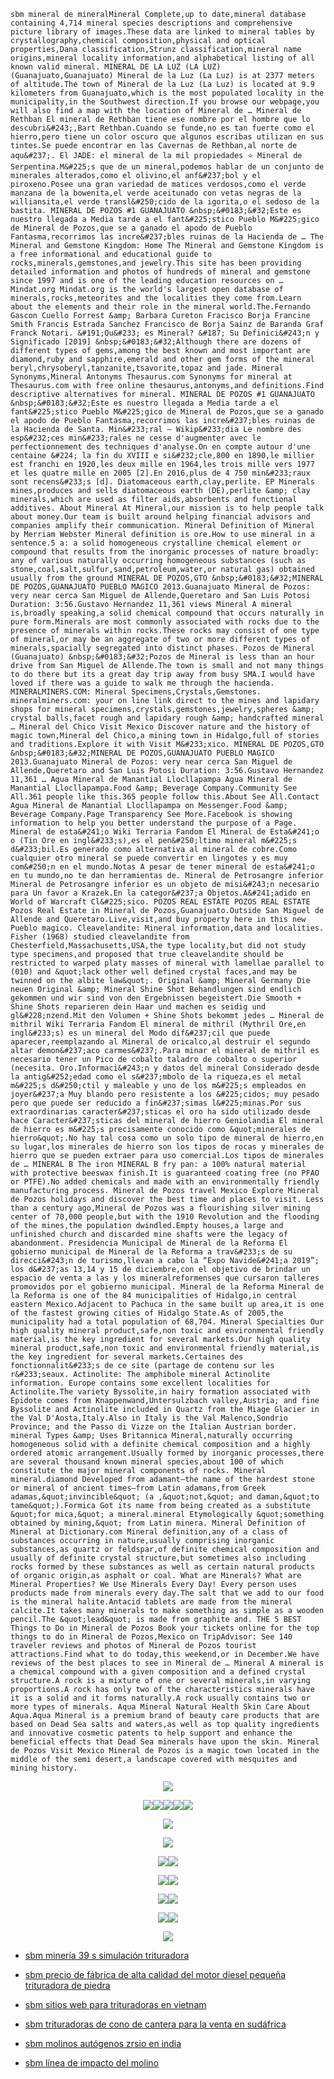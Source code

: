 
```
sbm mineral de mineralMineral Complete,up to date,mineral database containing 4,714 mineral species descriptions and comprehensive picture library of images.These data are linked to mineral tables by crystallography,chemical composition,physical and optical properties,Dana classification,Strunz classification,mineral name origins,mineral locality information,and alphabetical listing of all known valid mineral. MINERAL DE LA LUZ (LA LUZ) (Guanajuato,Guanajuato) Mineral de la Luz (La Luz) is at 2377 meters of altitude.The town of Mineral de la Luz (La Luz) is located at 9.9 kilometers from Guanajuato,which is the most populated locality in the municipality,in the Southwest direction.If you browse our webpage,you will also find a map with the location of Mineral de … Mineral de Rethban El mineral de Rethban tiene ese nombre por el hombre que lo descubri&#243;,Bart Rethban.Cuando se funde,no es tan fuerte como el hierro,pero tiene un color oscuro que algunos escribas utilizan en sus tintes.Se puede encontrar en las Cavernas de Rethban,al norte de aqu&#237;. El JADE: el mineral de la mil propiedades ⭐ Mineral de Serpentina.M&#225;s que de un mineral,podemos hablar de un conjunto de minerales alterados,como el olivino,el anf&#237;bol y el piroxeno.Posee una gran variedad de matices verdosos,como el verde manzana de la bowenita,el verde aceitunado con vetas negras de la williansita,el verde transl&#250;cido de la igorita,o el sedoso de la bastita. MINERAL DE POZOS #1 GUANAJUATO &nbsp;&#0183;&#32;Este es nuestro llegada a Media tarde a el fant&#225;stico Pueblo M&#225;gico de Mineral de Pozos,que se a ganado el apodo de Pueblo Fantasma,recorrimos las incre&#237;bles ruinas de la Hacienda de … The Mineral and Gemstone Kingdom: Home The Mineral and Gemstone Kingdom is a free informational and educational guide to rocks,minerals,gemstones,and jewelry.This site has been providing detailed information and photos of hundreds of mineral and gemstone since 1997 and is one of the leading education resources on … Mindat.org Mindat.org is the world's largest open database of minerals,rocks,meteorites and the localities they come from.Learn about the elements and their role in the mineral world.The.Fernando Gascon Cuello Forrest &amp; Barbara Cureton Fracisco Borja Francine Smith Francis Estrada Sanchez Francisco de Borja Sainz de Baranda Graf Franck Notari. &#191;Qu&#233; es Mineral? &#187; Su Definici&#243;n y Significado [2019] &nbsp;&#0183;&#32;Although there are dozens of different types of gems,among the best known and most important are diamond,ruby and sapphire,emerald and other gem forms of the mineral beryl,chrysoberyl,tanzanite,tsavorite,topaz and jade. Mineral Synonyms,Mineral Antonyms Thesaurus.com Synonyms for mineral at Thesaurus.com with free online thesaurus,antonyms,and definitions.Find descriptive alternatives for mineral. MINERAL DE POZOS #1 GUANAJUATO &nbsp;&#0183;&#32;Este es nuestro llegada a Media tarde a el fant&#225;stico Pueblo M&#225;gico de Mineral de Pozos,que se a ganado el apodo de Pueblo Fantasma,recorrimos las incre&#237;bles ruinas de la Hacienda de Santa. Min&#233;ral — Wikip&#233;dia Le nombre des esp&#232;ces min&#233;rales ne cesse d'augmenter avec le perfectionnement des techniques d'analyse.On en compte autour d'une centaine &#224; la fin du XVIII e si&#232;cle,800 en 1890,le millier est franchi en 1920,les deux mille en 1964,les trois mille vers 1977 et les quatre mille en 2005 [2].En 2016,plus de 4 750 min&#233;raux sont recens&#233;s [d]. Diatomaceous earth,clay,perlite. EP Minerals mines,produces and sells diatomaceous earth (DE),perlite &amp; clay minerals,which are used as filter aids,absorbents and functional additives. About Mineral At Mineral,our mission is to help people talk about money.Our team is built around helping financial advisors and companies amplify their communication. Mineral Definition of Mineral by Merriam Webster Mineral definition is ore.How to use mineral in a sentence.5 a: a solid homogeneous crystalline chemical element or compound that results from the inorganic processes of nature broadly: any of various naturally occurring homogeneous substances (such as stone,coal,salt,sulfur,sand,petroleum,water,or natural gas) obtained usually from the ground MINERAL DE POZOS,GTO &nbsp;&#0183;&#32;MINERAL DE POZOS,GUANAJUATO PUEBLO MAGICO 2013.Guanajuato Mineral de Pozos: very near cerca San Miguel de Allende,Queretaro and San Luis Potosi Duration: 3:56.Gustavo Hernandez 11,361 views Mineral A mineral is,broadly speaking,a solid chemical compound that occurs naturally in pure form.Minerals are most commonly associated with rocks due to the presence of minerals within rocks.These rocks may consist of one type of mineral,or may be an aggregate of two or more different types of minerals,spacially segregated into distinct phases. Pozos de Mineral (Guanajuato) &nbsp;&#0183;&#32;Pozos de Mineral is less than an hour drive from San Miguel de Allende.The town is small and not many things to do there but its a great day trip away from busy SMA.I would have loved if there was a guide to walk me through the hacienda. MINERALMINERS.COM: Mineral Specimens,Crystals,Gemstones. mineralminers.com: your on line link direct to the mines and lapidary shops for mineral specimens,crystals,gemstones,jewelry,spheres &amp; crystal balls,facet rough and lapidary rough &amp; handcrafted mineral … Mineral del Chico Visit Mexico Discover nature and the history of magic town,Mineral del Chico,a mining town in Hidalgo,full of stories and traditions.Explore it with Visit M&#233;xico. MINERAL DE POZOS,GTO &nbsp;&#0183;&#32;MINERAL DE POZOS,GUANAJUATO PUEBLO MAGICO 2013.Guanajuato Mineral de Pozos: very near cerca San Miguel de Allende,Queretaro and San Luis Potosi Duration: 3:56.Gustavo Hernandez 11,361 … Agua Mineral de Manantial Llocllapampa Agua Mineral de Manantial Llocllapampa.Food &amp; Beverage Company.Community See All.361 people like this.365 people follow this.About See All.Contact Agua Mineral de Manantial Llocllapampa on Messenger.Food &amp; Beverage Company.Page Transparency See More.Facebook is showing information to help you better understand the purpose of a Page. Mineral de esta&#241;o Wiki Terraria Fandom El Mineral de Esta&#241;o o (Tin Ore en ingl&#233;s),es el pen&#250;ltimo mineral m&#225;s d&#233;bil.Es generado como alternativa al mineral de cobre.Como cualquier otro mineral se puede convertir en lingotes y es muy com&#250;n en el mundo.Notas A pesar de tener mineral de esta&#241;o en tu mundo,no te dan herramientas de. Mineral de Petrosangre inferior Mineral de Petrosangre inferior es un objeto de misi&#243;n necesario para Un favor a Krazek.En la categor&#237;a Objetos.A&#241;adido en World of Warcraft Cl&#225;sico. POZOS REAL ESTATE POZOS REAL ESTATE Pozos Real Estate in Mineral de Pozos,Guanajuato.Outside San Miguel de Allende and Queretaro.Live,visit,and buy property here in this new Pueblo magico. Cleavelandite: Mineral information,data and localities. Fisher (1968) studied cleavelandite from Chesterfield,Massachusetts,USA,the type locality,but did not study type specimens,and proposed that true cleavelandite should be restricted to warped platy masses of mineral with lamellae parallel to (010) and &quot;lack other well defined crystal faces,and may be twinned on the albite law&quot;. Original &amp; Mineral Germany Die neuen Original &amp; Mineral Shine Shot Behandlungen sind endlich gekommen und wir sind von den Ergebnissen begeistert.Die Smooth + Shine Shots reparieren dein Haar und machen es seidig und gl&#228;nzend.Mit den Volumen + Shine Shots bekommt jedes … Mineral de mithril Wiki Terraria Fandom El mineral de mithril (Mythril Ore,en ingl&#233;s) es un mineral del Modo dif&#237;cil que puede aparecer,reemplazando al Mineral de oricalco,al destruir el segundo altar demon&#237;aco carmes&#237;.Para minar el mineral de mithril es necesario tener un Pico de cobalto taladro de cobalto o superior (necesita. Oro.Informaci&#243;n y datos del mineral Considerado desde la antig&#252;edad como el s&#237;mbolo de la riqueza,es el metal m&#225;s d&#250;ctil y maleable y uno de los m&#225;s empleados en joyer&#237;a Muy blando pero resistente a los &#225;cidos; muy pesado pero que puede ser reducido a fin&#237;simas l&#225;minas.Por sus extraordinarias caracter&#237;sticas el oro ha sido utilizado desde hace Caracter&#237;sticas del mineral de hierro Geniolandia El mineral de hierro es m&#225;s precisamente conocido como &quot;minerales de hierro&quot;.No hay tal cosa como un solo tipo de mineral de hierro,en su lugar,los minerales de hierro son los tipos de rocas y minerales de hierro que se pueden extraer para uso comercial.Los tipos de minerales de … MINERAL B The iron MINERAL B fry pan: a 100% natural material with protective beeswax finish.It is guaranteed coating free (no PFAO or PTFE).No added chemicals and made with an environmentally friendly manufacturing process. Mineral de Pozos travel Mexico Explore Mineral de Pozos holidays and discover the best time and places to visit. Less than a century ago,Mineral de Pozos was a flourishing silver mining center of 70,000 people,but with the 1910 Revolution and the flooding of the mines,the population dwindled.Empty houses,a large and unfinished church and discarded mine shafts were the legacy of abandonment. Presidencia Municipal de Mineral de la Reforma El gobierno municipal de Mineral de la Reforma a trav&#233;s de su direcci&#243;n de turismo,llevan a cabo la “Expo Navide&#241;a 2019”; los d&#237;as 13,14 y 15 de diciembre,con el objetivo de brindar un espacio de venta a las y los mineralreformenses que cursaron talleres promovidos por el gobierno municipal. Mineral de la Reforma Mineral de la Reforma is one of the 84 municipalities of Hidalgo,in central eastern Mexico.Adjacent to Pachuca in the same built up area,it is one of the fastest growing cities of Hidalgo State.As of 2005,the municipality had a total population of 68,704. Mineral Specialties Our high quality mineral product,safe,non toxic and environmental friendly material,is the key ingredient for several markets.Our high quality mineral product,safe,non toxic and environmental friendly material,is the key ingredient for several markets.Certaines des fonctionnalit&#233;s de ce site (partage de contenu sur les r&#233;seaux. Actinolite: The amphibole mineral Actinolite information. Europe contains some excellent localities for Actinolite.The variety Byssolite,in hairy formation associated with Epidote comes from Knappenwand,Untersulzbach valley,Austria; and fine Byssolite and Actinolite included in Quartz from the Miage Glacier in the Val D'Aosta,Italy.Also in Italy is the Val Malenco,Sondrio Province; and the Passo di Vizze on the Italian Austrian border. mineral Types &amp; Uses Britannica Mineral,naturally occurring homogeneous solid with a definite chemical composition and a highly ordered atomic arrangement.Usually formed by inorganic processes,there are several thousand known mineral species,about 100 of which constitute the major mineral components of rocks. Mineral mineral.diamond Developed from adamant—the name of the hardest stone or mineral of ancient times—from Latin adamans,from Greek adamas,&quot;invincible&quot; (a ,&quot;not,&quot; and daman,&quot;to tame&quot;).Formica Got its name from being created as a substitute &quot;for mica,&quot; a mineral.mineral Etymologically &quot;something obtained by mining,&quot; from Latin minera. Mineral Definition of Mineral at Dictionary.com Mineral definition,any of a class of substances occurring in nature,usually comprising inorganic substances,as quartz or feldspar,of definite chemical composition and usually of definite crystal structure,but sometimes also including rocks formed by these substances as well as certain natural products of organic origin,as asphalt or coal. What are Minerals? What are Mineral Properties? We Use Minerals Every Day! Every person uses products made from minerals every day.The salt that we add to our food is the mineral halite.Antacid tablets are made from the mineral calcite.It takes many minerals to make something as simple as a wooden pencil.The &quot;lead&quot; is made from graphite and. THE 5 BEST Things to Do in Mineral de Pozos Book your tickets online for the top things to do in Mineral de Pozos,Mexico on TripAdvisor: See 140 traveler reviews and photos of Mineral de Pozos tourist attractions.Find what to do today,this weekend,or in December.We have reviews of the best places to see in Mineral de … Mineral A mineral is a chemical compound with a given composition and a defined crystal structure.A rock is a mixture of one or several minerals,in varying proportions.A rock has only two of the characteristics minerals have it is a solid and it forms naturally.A rock usually contains two or more types of minerals. Aqua Mineral Natural Health Skin Care About Aqua.Aqua Mineral is a premium brand of beauty care products that are based on Dead Sea salts and waters,as well as top quality ingredients and innovative cosmetic patents to help support and enhance the beneficial effects that Dead Sea minerals have upon the skin. Mineral de Pozos Visit Mexico Mineral de Pozos is a magic town located in the middle of the semi desert,a landscape covered with mesquites and mining history. 
```

<div align="center">

<a href="https://es-crusher.shibang-china.com/github&k=sbm+mineral+de+mineral"><img src="https://static.shibang-china.com/es/crusher/logo.jpg"></a>

<a href="https://es-crusher.shibang-china.com/github&k=sbm+mineral+de+mineral"><img src="https://static.shibang-china.com/es/crusher/index.jpg"></a><a href="https://es-crusher.shibang-china.com/material.htmlgithub&k=sbm+mineral+de+mineral"><img src="https://static.shibang-china.com/es/crusher/material.jpg"></a><a href="https://es-crusher.shibang-china.com/application.htmlgithub&k=sbm+mineral+de+mineral"><img src="https://static.shibang-china.com/es/crusher/application.jpg"></a><a href="https://es-crusher.shibang-china.com/aboutus.htmlgithub&k=sbm+mineral+de+mineral"><img src="https://static.shibang-china.com/es/crusher/aboutus.jpg"></a><a href="https://es-crusher.shibang-china.com/contact.htmlgithub&k=sbm+mineral+de+mineral"><img src="https://static.shibang-china.com/es/crusher/contact.jpg"></a>

<a href="https://es-crusher.shibang-china.com/github&k=sbm+mineral+de+mineral"><img src="https://static.shibang-china.com/es/crusher/banner.jpg"></a>

<a href="https://swt.shibang-china.com/github&k=sbm+mineral+de+mineral"><img src="https://static.shibang-china.com/es/crusher/text.jpg"></a>

<a href="https://swt.shibang-china.com/github&k=sbm+mineral+de+mineral"><img src="https://static.shibang-china.com/es/crusher/chat.jpg"></a><a href="https://es-crusher.shibang-china.com/contact.htmlgithub&k=sbm+mineral+de+mineral"><img src="https://static.shibang-china.com/es/crusher/message.jpg"></a>

<a href="https://es-crusher.shibang-china.com/products/pe.htmlgithub&k=sbm+mineral+de+mineral"><img src="https://static.shibang-china.com/es/crusher/pe.jpg"></a><a href="https://es-crusher.shibang-china.com/products/pf.htmlgithub&k=sbm+mineral+de+mineral"><img src="https://static.shibang-china.com/es/crusher/pf.jpg"></a>

<a href="https://es-crusher.shibang-china.com/products/hpt.htmlgithub&k=sbm+mineral+de+mineral"><img src="https://static.shibang-china.com/es/crusher/hpt.jpg"></a><a href="https://es-crusher.shibang-china.com/products/vsi.htmlgithub&k=sbm+mineral+de+mineral"><img src="https://static.shibang-china.com/es/crusher/vsi.jpg"></a>

<a href="https://es-crusher.shibang-china.com/products/klv.htmlgithub&k=sbm+mineral+de+mineral"><img src="https://static.shibang-china.com/es/crusher/klv.jpg"></a><a href="https://es-crusher.shibang-china.com/products/portable.htmlgithub&k=sbm+mineral+de+mineral"><img src="https://static.shibang-china.com/es/crusher/portable.jpg"></a>

<a href="https://swt.shibang-china.com/github&k=sbm+mineral+de+mineral"><img src="https://static.shibang-china.com/es/crusher/case.jpg"></a>

</div>


* [sbm minería 39 s simulación trituradora](sbm%20miner%C3%ADa%2039%20s%20simulaci%C3%B3n%20trituradora.md)

* [sbm precio de fábrica de alta calidad del motor diesel pequeña trituradora de piedra](sbm%20precio%20de%20f%C3%A1brica%20de%20alta%20calidad%20del%20motor%20diesel%20peque%C3%B1a%20trituradora%20de%20piedra.md)

* [sbm sitios web para trituradoras en vietnam](sbm%20sitios%20web%20para%20trituradoras%20en%20vietnam.md)

* [sbm trituradoras de cono de cantera para la venta en sudáfrica](sbm%20trituradoras%20de%20cono%20de%20cantera%20para%20la%20venta%20en%20sud%C3%A1frica.md)

* [sbm molinos autógenos zrsio en india](sbm%20molinos%20aut%C3%B3genos%20zrsio%20en%20india.md)

* [sbm línea de impacto del molino](sbm%20l%C3%ADnea%20de%20impacto%20del%20molino.md)
